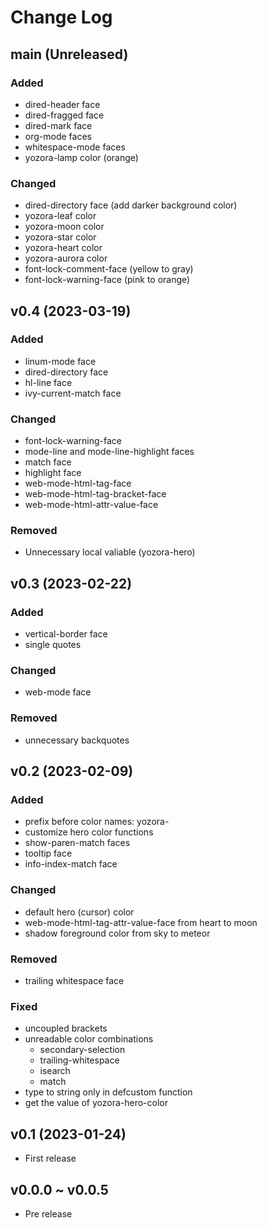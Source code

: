 # Change Log

## main (Unreleased)

### Added
- dired-header face
- dired-fragged face
- dired-mark face
- org-mode faces
- whitespace-mode faces
- yozora-lamp color (orange)

### Changed
- dired-directory face (add darker background color)
- yozora-leaf color
- yozora-moon color
- yozora-star color
- yozora-heart color
- yozora-aurora color
- font-lock-comment-face (yellow to gray)
- font-lock-warning-face (pink to orange)

## v0.4 (2023-03-19)

### Added
- linum-mode face
- dired-directory face
- hl-line face
- ivy-current-match face

### Changed
- font-lock-warning-face
- mode-line and mode-line-highlight faces
- match face
- highlight face
- web-mode-html-tag-face
- web-mode-html-tag-bracket-face
- web-mode-html-attr-value-face

### Removed
- Unnecessary local valiable (yozora-hero)

## v0.3 (2023-02-22)

### Added
- vertical-border face
- single quotes

### Changed
- web-mode face

### Removed
- unnecessary backquotes

## v0.2 (2023-02-09)

### Added
- prefix before color names: yozora-
- customize hero color functions
- show-paren-match faces
- tooltip face
- info-index-match face

### Changed
- default hero (cursor) color
- web-mode-html-tag-attr-value-face from heart to moon
- shadow foreground color from sky to meteor

### Removed
- trailing whitespace face

### Fixed
- uncoupled brackets
- unreadable color combinations
  - secondary-selection
  - trailing-whitespace
  - isearch
  - match
- type to string only in defcustom function
- get the value of yozora-hero-color

## v0.1 (2023-01-24)

- First release

## v0.0.0 ~ v0.0.5

- Pre release

